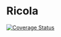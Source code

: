# Ricola
 
[![Coverage Status](https://coveralls.io/repos/github/SteveVercellin/Ricola/badge.svg?branch=master)](https://coveralls.io/github/SteveVercellin/Ricola?branch=master)
